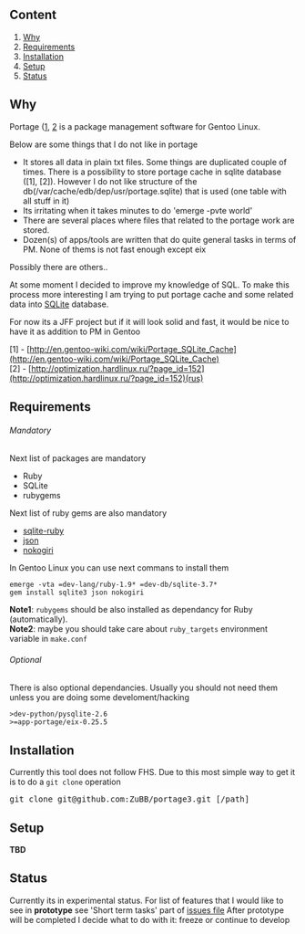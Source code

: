 Content
-------

1. <a href="#why">Why</a>
2. <a href="#requirements">Requirements</a>
3. <a href="#installation">Installation</a>
4. <a href="#setup">Setup</a>
5. <a href="#status">Status</a>

Why
---

Portage ([1](http://www.gentoo.org/doc/en/handbook/handbook-x86.xml?part=2&chap=1), [2](http://en.wikipedia.org/wiki/Portage_(software\))) is a package management software for Gentoo Linux.


Below are some things that I do not like in portage

* It stores all data in plain txt files. Some things are duplicated couple of times.
There is a possibility to store portage cache in sqlite database ([1], [2]).
However I do not like structure of the db(/var/cache/edb/dep/usr/portage.sqlite) that is used (one table with all stuff in it)
* Its irritating when it takes minutes to do 'emerge -pvte world'
* There are several places where files that related to the portage work are stored.
* Dozen(s) of apps/tools are written that do quite general tasks in terms of PM. None of thems is not fast enough except eix

Possibly there are others..

At some moment I decided to improve my knowledge of SQL. To make this process more interesting I am trying to put portage cache and some related data into [SQLite](http://en.wikipedia.org/wiki/SQLite) database.

For now its a JFF project but if it will look solid and fast, it would be nice to have it as addition to PM in Gentoo

[1] - [http://en.gentoo-wiki.com/wiki/Portage_SQLite_Cache](http://en.gentoo-wiki.com/wiki/Portage_SQLite_Cache)<br>
[2] - [http://optimization.hardlinux.ru/?page_id=152](http://optimization.hardlinux.ru/?page_id=152)(rus)

Requirements
-----

###### Mandatory

Next list of packages are mandatory
* Ruby
* SQLite
* rubygems

Next list of ruby gems are also mandatory
* [sqlite-ruby](http://sqlite-ruby.rubyforge.org/)
* [json](http://json-jruby.rubyforge.org/)
* [nokogiri](http://nokogiri.org/)

In Gentoo Linux you can use next commans to install them

```
emerge -vta =dev-lang/ruby-1.9* =dev-db/sqlite-3.7*
gem install sqlite3 json nokogiri
```

**Note1**: `rubygems` should be also installed as dependancy for Ruby (automatically).<br>
**Note2**: maybe you should take care about `ruby_targets` environment variable in `make.conf`

###### Optional

There is also optional dependancies. Usually you should not need them unless you are doing some develoment/hacking

```
>dev-python/pysqlite-2.6
>=app-portage/eix-0.25.5
```

Installation
-----------

Currently this tool does not follow FHS. Due to this most simple way to get it is to do a `git clone` operation
<pre>
git clone git@github.com:ZuBB/portage3.git [/path]
</pre>

Setup
-------

**TBD**

Status
-------

Currently its in experimental status. For list of features that I would like to see in **prototype** see 'Short term tasks' part of [issues file](https://github.com/ZuBB/portage3/blob/master/issues.md) After prototype will be completed I decide what to do with it: freeze or continue to develop
